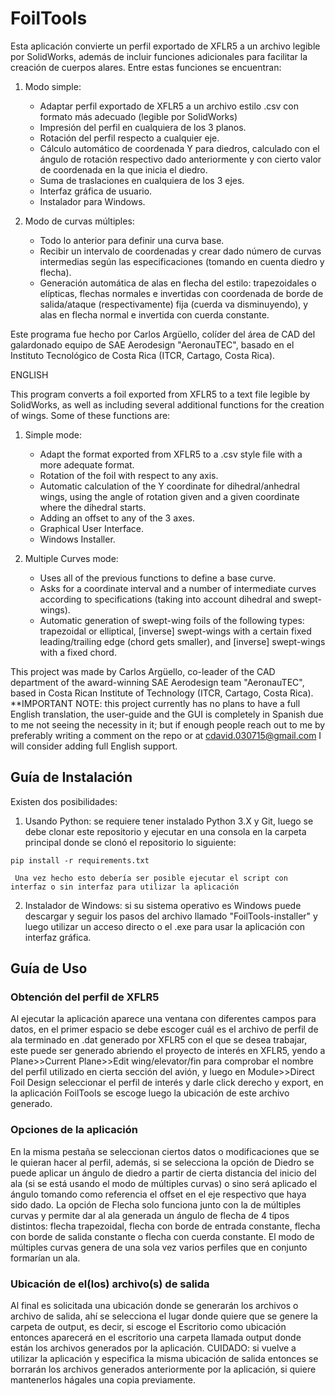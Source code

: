 # FoilTools
 Esta aplicación convierte un perfil exportado de XFLR5 a un archivo legible por SolidWorks, además de incluir funciones adicionales para facilitar la creación de cuerpos alares. Entre estas funciones se encuentran:
 1. Modo simple:
    - Adaptar perfil exportado de XFLR5 a un archivo estilo .csv con formato más adecuado (legible por SolidWorks)
    - Impresión del perfil en cualquiera de los 3 planos.
    - Rotación del perfil respecto a cualquier eje.
    - Cálculo automático de coordenada Y para diedros, calculado con el ángulo de rotación respectivo dado anteriormente y con cierto valor de coordenada en la que inicia el       diedro.
    - Suma de traslaciones en cualquiera de los 3 ejes.
    - Interfaz gráfica de usuario.
    - Instalador para Windows.

 2. Modo de curvas múltiples:
    - Todo lo anterior para definir una curva base.
    - Recibir un intervalo de coordenadas y crear dado número de curvas intermedias según las especificaciones (tomando en cuenta diedro y flecha).
    - Generación automática de alas en flecha del estilo: trapezoidales o elípticas, flechas normales e invertidas con coordenada de borde de salida/ataque (respectivamente)         fija (cuerda va disminuyendo), y alas en flecha normal e invertida con cuerda constante.
   
  Este programa fue hecho por Carlos Argüello, colíder del área de CAD del galardonado equipo de SAE Aerodesign "AeronauTEC", basado en el Instituto Tecnológico de Costa Rica (ITCR, Cartago, Costa Rica). 

  ENGLISH

  This program converts a foil exported from XFLR5 to a text file legible by SolidWorks, as well as including several additional functions for the creation of wings. Some of these functions are:
  1. Simple mode:
     - Adapt the format exported from XFLR5 to a .csv style file with a more adequate format.
     - Rotation of the foil with respect to any axis.
     - Automatic calculation of the Y coordinate for dihedral/anhedral wings, using the angle of rotation given and a given coordinate where the dihedral starts.
     - Adding an offset to any of the 3 axes.
     - Graphical User Interface.
     - Windows Installer.

  2. Multiple Curves mode:
     - Uses all of the previous functions to define a base curve.
     - Asks for a coordinate interval and a number of intermediate curves according to specifications (taking into account dihedral and swept-wings).
     - Automatic generation of swept-wing foils of the following types: trapezoidal or elliptical, [inverse] swept-wings with a certain fixed leading/trailing edge (chord 
       gets smaller), and [inverse] swept-wings with a fixed chord.
       
  This project was made by Carlos Argüello, co-leader of the CAD department of the award-winning SAE Aerodesign team "AeronauTEC", based in Costa Rican Institute of Technology (ITCR, Cartago, Costa Rica).
  **IMPORTANT NOTE: this project currently has no plans to have a full English translation, the user-guide and the GUI is completely in Spanish due to me not seeing the necessity in it; but if enough people reach out to me by preferably writing a comment on the repo or at cdavid.030715@gmail.com I will consider adding full English support.

  ## Guía de Instalación

  Existen dos posibilidades:
  1. Usando Python: se requiere tener instalado Python 3.X y Git, luego se debe clonar este repositorio y ejecutar en una consola en la carpeta principal donde se clonó el repositorio lo siguiente:
```
pip install -r requirements.txt
```
     Una vez hecho esto debería ser posible ejecutar el script con interfaz o sin interfaz para utilizar la aplicación
  2. Instalador de Windows: si su sistema operativo es Windows puede descargar y seguir los pasos del archivo llamado "FoilTools-installer" y luego utilizar un acceso directo o el .exe para usar la aplicación con interfaz gráfica.

 ## Guía de Uso
### Obtención del perfil de XFLR5
 Al ejecutar la aplicación aparece una ventana con diferentes campos para datos, en el primer espacio se debe escoger cuál es el archivo de perfil de ala terminado en .dat generado por XFLR5 con el que se desea trabajar, este puede ser generado abriendo el proyecto de interés en XFLR5, yendo a Plane>>Current Plane>>Edit wing/elevator/fin para comprobar el nombre del perfil utilizado en cierta sección del avión, y luego en Module>>Direct Foil Design seleccionar el perfil de interés y darle click derecho y export, en la aplicación FoilTools se escoge luego la ubicación de este archivo generado.
### Opciones de la aplicación 
 En la misma pestaña se seleccionan ciertos datos o modificaciones que se le quieran hacer al perfil, además, si se selecciona la opción de Diedro se puede aplicar un ángulo de diedro a partir de cierta distancia del inicio del ala (si se está usando el modo de múltiples curvas) o sino será aplicado el ángulo tomando como referencia el offset en el eje respectivo que haya sido dado. La opción de Flecha solo funciona junto con la de múltiples curvas y permite dar al ala generada un ángulo de flecha de 4 tipos distintos: flecha trapezoidal, flecha con borde de entrada constante, flecha con borde de salida constante o flecha con cuerda constante. El modo de múltiples curvas genera de una sola vez varios perfiles que en conjunto formarían un ala.
 ### Ubicación de el(los) archivo(s) de salida
 Al final es solicitada una ubicación donde se generarán los archivos o archivo de salida, ahí se selecciona el lugar donde quiere que se genere la carpeta de output, es decir, si escoge el Escritorio como ubicación entonces aparecerá en el escritorio una carpeta llamada output donde están los archivos generados por la aplicación.
 CUIDADO: si vuelve a utilizar la aplicación y especifica la misma ubicación de salida entonces se borrarán los archivos generados anteriormente por la aplicación, si quiere mantenerlos hágales una copia previamente.
